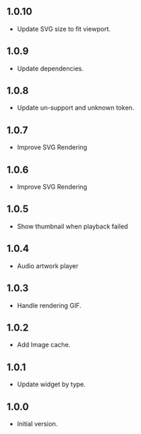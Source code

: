 ## 1.0.10
- Update SVG size to fit viewport.

## 1.0.9
- Update dependencies. 

## 1.0.8
- Update un-support and unknown token.

## 1.0.7
- Improve SVG Rendering

## 1.0.6
- Improve SVG Rendering

## 1.0.5
- Show thumbnail when playback failed

## 1.0.4
- Audio artwork player

## 1.0.3
- Handle rendering GIF.

## 1.0.2
- Add Image cache.

## 1.0.1
- Update widget by type.

## 1.0.0
- Initial version.